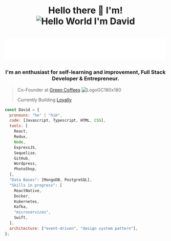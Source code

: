 <h1 align="center"> Hello there 👋 I'm! <img src="https://media.giphy.com/media/qcSlTCrrrFbNxi3GEX/source.gif" alt="Hello World I'm David" width="30"/> </h1>
<h1 align="center">
  <img src="https://raw.githubusercontent.com/Kravid-Z/Kravid-Z/master/David.svg" alt="David Zapata" />
</h1>
<div align= "center">
<h3>I'm an enthusiast for self-learning and improvement, Full Stack Developer & Entrepreneur.</h3>
</div>

> Co-Founder at [Green Coffees](https://www.greencoffees.es) ![LogoGC180x180](https://user-images.githubusercontent.com/77252594/131496903-ed19ca88-3a8f-4786-a028-80473b06f206.png)
>
> Currently Building [Loyally](https://loyally-app-demo.vercel.app)

```javascript
const David = {
  pronouns: "he" | "him",
  code: [Javascript, Typescript, HTML, CSS],
  tools: [
    React,
    Redux,
    Node,
    ExpressJS,
    Sequelize,
    GitHub,
    Wordpress,
    PhotoShop,
  ],
  "Data Bases": [MongoDB, PostgreSQL],
  "Skills in progress": [
    ReactNative,
    Docker,
    Kubernetes,
    Kafka,
    "microservices",
    Swift,
  ],
  architecture: ["event-driven", "design system pattern"],
};
```

<!--
**Kravid-Z/Kravid-Z** is a ✨ _special_ ✨ repository because its `README.md` (this file) appears on your GitHub profile.

Here are some ideas to get you started:

- 🔭 I’m currently working on ...
- 🌱 I’m currently learning ...
- 👯 I’m looking to collaborate on ...
- 🤔 I’m looking for help with ...
- 💬 Ask me about ...
- 📫 How to reach me: ...
- 😄 Pronouns: ...
- ⚡ Fun fact: ...
-->
